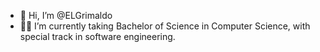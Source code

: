 - 👋 Hi, I’m @ELGrimaldo
- 👨‍🎓 I’m currently taking Bachelor of Science in Computer Science, with special track in software engineering. 

<!---
ELGrimaldo/ELGrimaldo is a ✨ special ✨ repository because its `README.md` (this file) appears on your GitHub profile.
You can click the Preview link to take a look at your changes.
--->
